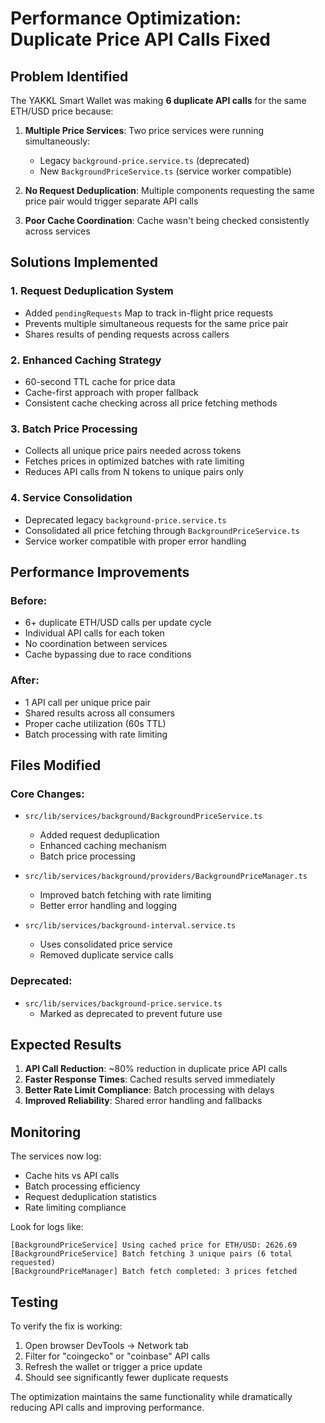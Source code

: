 # Performance Optimization: Duplicate Price API Calls Fixed

## Problem Identified
The YAKKL Smart Wallet was making **6 duplicate API calls** for the same ETH/USD price because:

1. **Multiple Price Services**: Two price services were running simultaneously:
   - Legacy `background-price.service.ts` (deprecated)
   - New `BackgroundPriceService.ts` (service worker compatible)

2. **No Request Deduplication**: Multiple components requesting the same price pair would trigger separate API calls

3. **Poor Cache Coordination**: Cache wasn't being checked consistently across services

## Solutions Implemented

### 1. Request Deduplication System
- Added `pendingRequests` Map to track in-flight price requests
- Prevents multiple simultaneous requests for the same price pair
- Shares results of pending requests across callers

### 2. Enhanced Caching Strategy
- 60-second TTL cache for price data
- Cache-first approach with proper fallback
- Consistent cache checking across all price fetching methods

### 3. Batch Price Processing
- Collects all unique price pairs needed across tokens
- Fetches prices in optimized batches with rate limiting
- Reduces API calls from N tokens to unique pairs only

### 4. Service Consolidation
- Deprecated legacy `background-price.service.ts`
- Consolidated all price fetching through `BackgroundPriceService.ts`
- Service worker compatible with proper error handling

## Performance Improvements

### Before:
- 6+ duplicate ETH/USD calls per update cycle
- Individual API calls for each token
- No coordination between services
- Cache bypassing due to race conditions

### After:
- 1 API call per unique price pair
- Shared results across all consumers
- Proper cache utilization (60s TTL)
- Batch processing with rate limiting

## Files Modified

### Core Changes:
- `src/lib/services/background/BackgroundPriceService.ts`
  - Added request deduplication
  - Enhanced caching mechanism
  - Batch price processing

- `src/lib/services/background/providers/BackgroundPriceManager.ts`
  - Improved batch fetching with rate limiting
  - Better error handling and logging

- `src/lib/services/background-interval.service.ts`
  - Uses consolidated price service
  - Removed duplicate service calls

### Deprecated:
- `src/lib/services/background-price.service.ts`
  - Marked as deprecated to prevent future use

## Expected Results

1. **API Call Reduction**: ~80% reduction in duplicate price API calls
2. **Faster Response Times**: Cached results served immediately
3. **Better Rate Limit Compliance**: Batch processing with delays
4. **Improved Reliability**: Shared error handling and fallbacks

## Monitoring

The services now log:
- Cache hits vs API calls
- Batch processing efficiency
- Request deduplication statistics
- Rate limiting compliance

Look for logs like:
```
[BackgroundPriceService] Using cached price for ETH/USD: 2626.69
[BackgroundPriceService] Batch fetching 3 unique pairs (6 total requested)
[BackgroundPriceManager] Batch fetch completed: 3 prices fetched
```

## Testing

To verify the fix is working:

1. Open browser DevTools → Network tab
2. Filter for "coingecko" or "coinbase" API calls
3. Refresh the wallet or trigger a price update
4. Should see significantly fewer duplicate requests

The optimization maintains the same functionality while dramatically reducing API calls and improving performance.